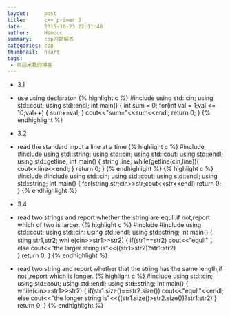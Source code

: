 ```yaml
---
layout:     post
title:      c++ primer 3
date:       2015-10-23 22:11:48
author:     Hsmouc
summary:    cpp习题解答
categories: cpp
thumbnail:  heart
tags:
 - 欢迎来我的博客
---
```

- 3.1
- use using declaraton
{% highlight c %}
#include<iostream>
using std::cin;
using std::cout;
using std::endl;
int main()
{
     int sum = 0;
     for(int val = 1;val <= 10;val++)
     {
         sum+=val;
     }
     cout<<"sum="<<sum<<endl;
     return 0;
}
{% endhighlight %}

- 3.2
- read the standard input a line at a time
{% highlight c %}
#include<iostream>
#include<string>
using std::string;
using std::cin;
using std::cout:
using std::endl;
using std::getline;
int main()
{
     string line;
     while(getline(cin,line)){
           cout<<line<<endl;
     }
     return 0;
}
{% endhighlight %}
{% highlight c %}
#include<iostream>
#include<string>
using std::cin;
using std::cout;
using std::endl;
using std::string;
int main()
{
    for(string str;cin>>str;cout<<str<<endl)
    return 0;
}
{% endhighlight %}
- 3.4
- read two strings and report whether the string are equll.if not,report which of two is larger.
{% highlight c %}
#include<iostream>
#include<string>
using std::cout;
using std::cin:
using std::endl;
using std::string;
int main()
{
     sting str1,str2;
     while(cin>>str1>>str2)
     {
        if(str1==str2)
          cout<<"equll"；
        else
          cout<<"the larger string is"<<((str1>str2)?str1:str2)          
     }
     return 0;
}
{% endhighlight %}

- read two string and report whether that the string has the same length,if not ,report which is longer.
{% highlight c %}
#include<iostream>
using std::cin;
using std::cout;
using std::endl;
using std::string;
int main()
{
    while(cin>>str1>>str2)
    {
        if(str1.size()==str2.size())
            cout<<"equll"<<endl;
        else
            cout<<"the longer string is"<<((str1.size()>str2.size())?str1:str2)
    }
    return 0;
}
{% endhighlight %}
